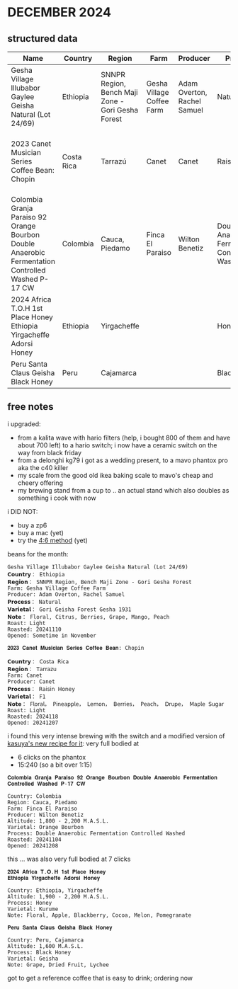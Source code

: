 # DECEMBER 2024

## structured data

| Name                                                                                              | Country    | Region                                            | Farm                      | Producer                    | Process                                         | Varietal                      | Notes                                                            | Altitude               | Roasted  | Opened   | Freeform  |
|---------------------------------------------------------------------------------------------------|------------|---------------------------------------------------|---------------------------|-----------------------------|-------------------------------------------------|-------------------------------|------------------------------------------------------------------|------------------------|----------|----------|-----------|
| Gesha Village Illubabor Gaylee Geisha Natural (Lot 24/69)                                         | Ethiopia   | SNNPR Region, Bench Maji Zone - Gori Gesha Forest | Gesha Village Coffee Farm | Adam Overton, Rachel Samuel | Natural                                         | Gori Geisha Forest Gesha 1931 | Floral, Citrus, Berries, Grape, Mango, Peach                     |                        | 20241110 | Nov 2024 | Preferred |
| 2023 Canet Musician Series Coffee Bean: Chopin                                                    | Costa Rica | Tarrazú                                           | Canet                     | Canet                       | Raisin Honey                                    | F1                            | Floral, Pineapple, Lemon, Berries, Peach, Drupe, Maple Sugar     |                        | 2024118  | 20241207 | Intense   |
| Colombia Granja Paraiso 92 Orange Bourbon Double Anaerobic Fermentation Controlled Washed P-17 CW | Colombia   | Cauca, Piedamo                                    | Finca El Paraiso          | Wilton Benetiz              | Double Anaerobic Fermentation Controlled Washed | Orange Bourbon                | Banana, Creme Brulee, Lychee, Peach, Toffee, Vanilla Custard Jam | 1,800 - 2,200 M.A.S.L. | 20241104 | 20241208 |           |
| 2024 Africa T.O.H 1st Place Honey Ethiopia Yirgacheffe Adorsi Honey                               | Ethiopia   | Yirgacheffe                                       |                           |                             | Honey                                           | Kurume                        | Floral, Apple, Blackberry, Cocoa, Melon, Pomegranate             | 1,900 - 2,200 M.A.S.L. |          |          |           |
| Peru Santa Claus Geisha Black Honey                                                               | Peru       | Cajamarca                                         |                           |                             | Black Honey                                     | Geisha                        | Grape, Dried Fruit, Lychee                                       | 1,600 M.A.S.L.         |          |          |           |

## free notes

i upgraded: 
* from a kalita wave with hario filters (help, i bought 800 of them and have about 700 left) to a hario switch; i now have a ceramic switch on the way from black friday
* from a delonghi kg79 i got as a wedding present, to a mavo phantox pro aka the c40 killer
* my scale from the good old ikea baking scale to mavo's cheap and cheery offering
* my brewing stand from a cup to .. an actual stand which also doubles as something i cook with now

i DID NOT:
* buy a zp6
* buy a mac (yet)
* try the [4:6 method](https://en.philocoffea.com/blogs/blog/coffee-brewing-method) (yet)

beans for the month:

```
Gesha Village Illubabor Gaylee Geisha Natural (Lot 24/69)
𝗖𝗼𝘂𝗻𝘁𝗿𝘆： Ethiopia
𝗥𝗲𝗴𝗶𝗼𝗻： SNNPR Region, Bench Maji Zone - Gori Gesha Forest
Farm: Gesha Village Coffee Farm
Producer: Adam Overton, Rachel Samuel
𝗣𝗿𝗼𝗰𝗲𝘀𝘀： Natural
𝗩𝗮𝗿𝗶𝗲𝘁𝗮𝗹： Gori Geisha Forest Gesha 1931
𝗡𝗼𝘁𝗲： Floral, Citrus, Berries, Grape, Mango, Peach
Roast: Light
Roasted: 20241110
Opened: Sometime in November
```

```
𝟐𝟎𝟐𝟑 𝐂𝐚𝐧𝐞𝐭 𝐌𝐮𝐬𝐢𝐜𝐢𝐚𝐧 𝐒𝐞𝐫𝐢𝐞𝐬 𝐂𝐨𝐟𝐟𝐞𝐞 𝐁𝐞𝐚𝐧: Chopin

𝗖𝗼𝘂𝗻𝘁𝗿𝘆： 𝖢𝗈𝗌𝗍𝖺 𝖱𝗂𝖼𝖺
𝗥𝗲𝗴𝗶𝗼𝗻： 𝖳𝖺𝗋𝗋𝖺𝗓𝗎
Farm: Canet
Producer: Canet
𝗣𝗿𝗼𝗰𝗲𝘀𝘀： 𝖱𝖺𝗂𝗌𝗂𝗇 𝖧𝗈𝗇𝖾𝗒
𝗩𝗮𝗿𝗶𝗲𝘁𝗮𝗹： 𝖥𝟣
𝗡𝗼𝘁𝗲： 𝖥𝗅𝗈𝗋𝖺𝗅， 𝖯𝗂𝗇𝖾𝖺𝗉𝗉𝗅𝖾， 𝖫𝖾𝗆𝗈𝗇， 𝖡𝖾𝗋𝗋𝗂𝖾𝗌， 𝖯𝖾𝖺𝖼𝗁， 𝖣𝗋𝗎𝗉𝖾， 𝖬𝖺𝗉𝗅𝖾 𝖲𝗎𝗀𝖺𝗋
Roast: Light
Roasted: 2024118
Opened: 20241207
```

i found this very intense brewing with the switch and a modified version of [kasuya's new recipe for it](https://comoricoffee.com/en/kasuyas-hario-switch-recipe-en/): very full bodied at
* 6 clicks on the phantox
* 15:240 (so a bit over 1:15)

```
𝐂𝐨𝐥𝐨𝐦𝐛𝐢𝐚 𝐆𝐫𝐚𝐧𝐣𝐚 𝐏𝐚𝐫𝐚𝐢𝐬𝐨 𝟗𝟐 𝐎𝐫𝐚𝐧𝐠𝐞 𝐁𝐨𝐮𝐫𝐛𝐨𝐧 𝐃𝐨𝐮𝐛𝐥𝐞 𝐀𝐧𝐚𝐞𝐫𝐨𝐛𝐢𝐜 𝐅𝐞𝐫𝐦𝐞𝐧𝐭𝐚𝐭𝐢𝐨𝐧 𝐂𝐨𝐧𝐭𝐫𝐨𝐥𝐥𝐞𝐝 𝐖𝐚𝐬𝐡𝐞𝐝 𝐏-𝟏𝟕 𝐂𝐖

Country: Colombia
Region: Cauca, Piedamo
Farm: Finca El Paraiso
Producer: Wilton Benetiz
Altitude: 1,800 - 2,200 M.A.S.L.
Varietal: Orange Bourbon
Process: Double Anaerobic Fermentation Controlled Washed
Roasted: 20241104
Opened: 20241208
```

this ... was also very full bodied at 7 clicks

```
𝟐𝟎𝟐𝟒 𝐀𝐟𝐫𝐢𝐜𝐚 𝐓.𝐎.𝐇 𝟏𝐬𝐭 𝐏𝐥𝐚𝐜𝐞 𝐇𝐨𝐧𝐞𝐲
𝐄𝐭𝐡𝐢𝐨𝐩𝐢𝐚 𝐘𝐢𝐫𝐠𝐚𝐜𝐡𝐞𝐟𝐟𝐞 𝐀𝐝𝐨𝐫𝐬𝐢 𝐇𝐨𝐧𝐞𝐲

Country: Ethiopia, Yirgacheffe
Altitude: 1,900 - 2,200 M.A.S.L.
Process: Honey
Varietal: Kurume
Note: Floral, Apple, Blackberry, Cocoa, Melon, Pomegranate
```

```
𝐏𝐞𝐫𝐮 𝐒𝐚𝐧𝐭𝐚 𝐂𝐥𝐚𝐮𝐬 𝐆𝐞𝐢𝐬𝐡𝐚 𝐁𝐥𝐚𝐜𝐤 𝐇𝐨𝐧𝐞𝐲

Country: Peru, Cajamarca
Altitude: 1,600 M.A.S.L.
Process: Black Honey
Varietal: Geisha
Note: Grape, Dried Fruit, Lychee
```

got to get a reference coffee that is easy to drink; ordering now